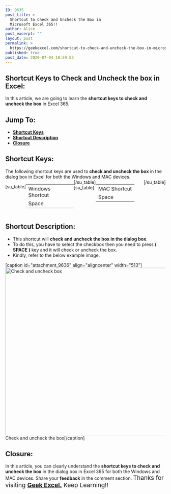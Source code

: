 ```yaml
---
ID: 9635
post_title: >
  Shortcut to Check and Uncheck the Box in
  Microsoft Excel 365!!
author: Alice
post_excerpt: ""
layout: post
permalink: >
  https://geekexcel.com/shortcut-to-check-and-uncheck-the-box-in-microsoft-excel-365/
published: true
post_date: 2020-07-04 10:59:53
---
```

<h2>Shortcut Keys to Check and Uncheck the box in Excel:</h2>
In this article, we are going to learn the <strong>shortcut keys to check and uncheck the box</strong> in Excel 365.
<h2>Jump To:</h2>
<ul>
 	<li><strong><a href="#1">Shortcut Keys</a></strong></li>
 	<li><strong><a href="#2">Shortcut Description</a></strong></li>
 	<li><strong><a href="#3">Closure</a></strong></li>
</ul>
<h2 id="1">Shortcut Keys:</h2>
The following shortcut keys are used to<strong> check and uncheck the box</strong> in the dialog box in Excel for both the Windows and MAC devices.
<div style="display: flex;">

[su_table]
<table>
<tbody>
<tr>
<td>Windows Shortcut</td>
</tr>
<tr>
<td style="display: flex;"><span class="key-flex"><span class="win-key" style="width: 120px;"><span class="custom-span-key">Space</span></span></span></td>
</tr>
</tbody>
</table>
[/su_table]
[su_table]
<table style="float: right;">
<tbody>
<tr>
<td>MAC Shortcut</td>
</tr>
<tr>
<td style="display: flex;"><span class="key-flex"><span class="mac-key" style="width: 120px;"><span class="custom-span-key">Space</span></span></span></td>
</tr>
</tbody>
</table>
[/su_table]

</div>
<h2 id="2">Shortcut Description:</h2>
<ul>
 	<li>This shortcut will <strong>check and uncheck the box in the dialog box</strong>.</li>
 	<li>To do this, you have to select the checkbox then you need to press <strong>( SPACE )</strong> key and it will check or uncheck the box.</li>
 	<li>Kindly, refer to the below example image.</li>
</ul>
[caption id="attachment_9636" align="aligncenter" width="513"]<img class="size-full wp-image-9636" src="https://geekexcel.com/wp-content/uploads/2020/07/ezgif.com-optimize-2020-07-04T102745.720.gif" alt="Check and uncheck box" width="513" height="525" /> Check and uncheck the box[/caption]
<h2 id="3">Closure:</h2>
In this article, you can clearly understand the <strong>shortcut keys to check and uncheck the box</strong> in the dialog box in Excel 365 for both the Windows and MAC devices. Share your <strong>feedback</strong> in the comment section. <span style="font-size: 19px;">Thanks for visiting <strong><a href="https://geekexcel.com/">Geek Excel.</a></strong> Keep Learning!!</span>